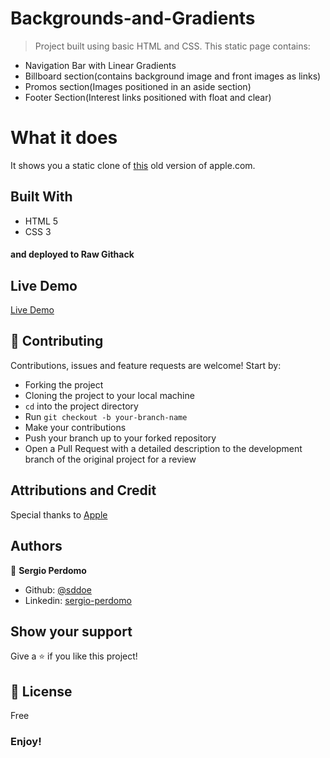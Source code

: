 # Backgrounds-and-Gradients
> Project built using basic HTML and CSS.
  This static page contains:
- Navigation Bar with Linear Gradients
- Billboard section(contains background image and front images as links)
- Promos section(Images positioned in an aside section)
- Footer Section(Interest links positioned with float and clear)


# What it does
It shows you a static clone of [this](https://web.archive.org/web/20140301004610/http://www.apple.com/) old version of apple.com.

## Built With
- HTML 5
- CSS 3
#### and deployed to Raw Githack

## Live Demo
[Live Demo](https://rawcdn.githack.com/sddoe/backgrounds-and-gradients/feature-branch/index.html)

## 🤝 Contributing

Contributions, issues and feature requests are welcome! Start by:
* Forking the project
* Cloning the project to your local machine
* `cd` into the project directory
* Run `git checkout -b your-branch-name`
* Make your contributions
* Push your branch up to your forked repository
* Open a Pull Request with a detailed description to the development branch of the original project for a review

## Attributions and Credit
Special thanks to [Apple](https://www.apple.com/) 

## Authors

👤 **Sergio Perdomo**

- Github: [@sddoe](https://github.com/sddoe)
- Linkedin: [sergio-perdomo](https://www.linkedin.com/in/sergio-david-perdomo-rivera-07b6b7b8/)

## Show your support

Give a ⭐️ if you like this project!

## 📝 License

Free

### Enjoy!